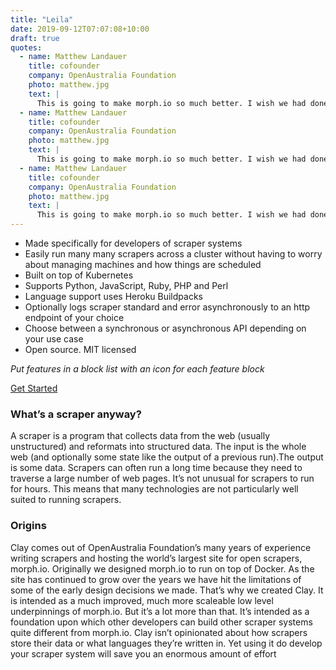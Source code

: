 ```yaml
---
title: "Leila"
date: 2019-09-12T07:07:08+10:00
draft: true
quotes:
  - name: Matthew Landauer
    title: cofounder
    company: OpenAustralia Foundation
    photo: matthew.jpg
    text: |
      This is going to make morph.io so much better. I wish we had done this ages ago.
  - name: Matthew Landauer
    title: cofounder
    company: OpenAustralia Foundation
    photo: matthew.jpg
    text: |
      This is going to make morph.io so much better. I wish we had done this ages ago.
  - name: Matthew Landauer
    title: cofounder
    company: OpenAustralia Foundation
    photo: matthew.jpg
    text: |
      This is going to make morph.io so much better. I wish we had done this ages ago.
---
```


* Made specifically for developers of scraper systems
* Easily run many many scrapers across a cluster without having to worry about managing machines and how things are scheduled
* Built on top of Kubernetes
* Supports Python, JavaScript, Ruby, PHP and Perl
* Language support uses Heroku Buildpacks
* Optionally logs scraper standard and error asynchronously to an http endpoint of your choice
* Choose between a synchronous or asynchronous API depending on your use case
* Open source. MIT licensed

*Put features in a block list with an icon for each feature block*

[Get Started](#get-started-in-the-documentation)

### What’s a scraper anyway?

A scraper is a program that collects data from the web (usually unstructured) and reformats into structured data. The input is the whole web (and optionally some state like the output of a previous run).The output is some data. Scrapers can often run a long time because they need to traverse a large number of web pages. It’s not unusual for scrapers to run for hours. This means that many technologies are not particularly well suited to running scrapers.

### Origins

Clay comes out of OpenAustralia Foundation’s many years of experience writing scrapers and hosting the world’s largest site for open scrapers, morph.io. Originally we designed morph.io to run on top of Docker. As the site has continued to grow over the years we have hit the limitations of some of the early design decisions we made. That’s why we created Clay. It is intended as a much improved, much more scaleable low level underpinnings of morph.io. But it’s a lot more than that. It’s intended as a foundation upon which other developers can build other scraper systems quite different from morph.io. Clay isn’t opinionated about how scrapers store their data or what languages they’re written in. Yet using it do develop your scraper system will save you an enormous amount of effort

